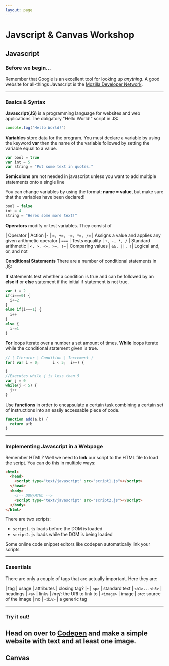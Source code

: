 ```yaml
---
layout: page
---
```


# Javscript & Canvas Workshop
## Javascript
### Before we begin...
Remember that Google is an excellent tool for looking up *anything*.
A good website for all-things Javascript is the [Mozilla Developer Network](developer.mozilla.org/en-US/docs).

---
### Basics & Syntax
**Javascript(JS)** is a programming language for websites and web applications
The obligatory "Hello World!" script in JS:
```js
console.log("Hello World!")
```
**Variables** store data for the program. You must declare a variable by using the keyword **var** then the name of the variable followed by setting the variable equal to a value.
```js
var bool = true
var int = 5
var string = "Put some text in quotes."
```
**Semicolons** are not needed in javascript unless you want to add multiple statements onto a single line

You can change variables by using the format: **name = value**, but make sure that the variables have been declared!
```js
bool = false
int = 4
string = "Heres some more text!"
```

**Operators** modify or test variables. They consist of 

| Operator | Action
|-
| `=, +=, -=, *=, /=` | Assigns a value and applies any given arithmetic operator
| `===` | Tests equality
| `+, -, *, /` | Standard arithmetic
| `<, >, <=, >=, !=` | Comparing values
| `&&, ||, !`| Logical and, or, and not

**Conditional Statements** There are a number of conditional statements in JS:

**If** statements test whether a condition is true and can be followed by an **else if** or **else** statement if the initial if statement is not true.
```js
var i = 2
if(i===0) {
  i+=2
}
else if(i===1) {
  i++
}
else {
  i-=1
}
```
**For** loops iterate over a number a set amount of times. **While** loops iterate while the conditional statement given is true.
```js
// ( Iterator | Condition | Increment )
for( var i = 0;      i < 5;  i++) {

}
//Executes while j is less than 5
var j = 0
while(j < 5) {
  j++
}
```


Use **functions** in order to encapsulate a certain task combining a certain set of instructions into an easily accessable piece of code.
```js
function add(a,b) {
  return a+b
}
```

---
### Implementing Javascript in a Webpage
Remember HTML? Well we need to **link** our script to the HTML file to load the script. You can do this in multiple ways:
```html
<html>
  <head>
    <script type="text/javascript" src="script1.js"></script>
  </head>
  <body>
    <!-- DOM/HTML -->
    <script type="text/javascript" src="script2.js"></script>
  </body>
</html>
```
There are two scripts:
* `script1.js` loads before the DOM is loaded
* `script2.js` loads while the DOM is being loaded

Some online code snippet editors like codepen automatically link your scripts

---
### Essentials

There are only a couple of tags that are actually important. Here they are:

| tag | usage | attributes | closing tag?
|-
| `<p>` | standard text
| `<h1>...<h5>` | headings
| `<a>` | links | *href*: the URI to link to
| `<image>` | image | *src*: source of the image | no
| `<div>` | a generic tag

---

### Try it out!
Head on over to [Codepen](https://codepen.io/pen) and make a simple website with text and at least one image.
---

## Canvas